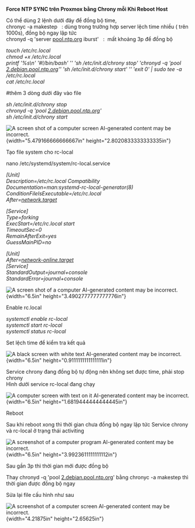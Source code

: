 **Force NTP SYNC trên Proxmox bằng Chrony mỗi Khi Reboot Host**

Có thể dùng 2 lệnh dưới đây để đồng bộ time,\
chronyc -a makestep   : dùng trong trường hợp server lệch time nhiều (
trên 1000s), đồng bộ ngay lập tức\
chronyd -q \'server [pool.ntp.org](http://pool.ntp.org) iburst\'   : 
mất khoảng 3p để đồng bộ

*touch /etc/rc.local\
chmod +x /etc/rc.local\
printf \'%s\\n\' \'#!/bin/bash\' \'\' \'sh /etc/init.d/chrony stop\'
\'chronyd -q \'pool
[2.debian.pool.ntp.org](http://2.debian.pool.ntp.org)\'\' \'sh
/etc/init.d/chrony start\' \'\' \'exit 0\' \| sudo tee -a /etc/rc.local\
cat /etc/rc.local*

#thêm 3 dòng dưới đây vào file

*sh /etc/init.d/chrony stop\
chronyd -q \'pool
[2.debian.pool.ntp.org](http://2.debian.pool.ntp.org)\'\
sh /etc/init.d/chrony start*

![A screen shot of a computer screen AI-generated content may be
incorrect.](media/image1.png){width="5.479166666666667in"
height="2.8020833333333335in"}

Tạo file system cho rc-local

nano /etc/systemd/system/rc-local.service

*\[Unit\]\
Description=/etc/rc.local Compatibility\
Documentation=man:systemd-rc-local-generator(8)\
ConditionFileIsExecutable=/etc/rc.local\
After=[network.target](http://network.target)*

*\[Service\]\
Type=forking\
ExecStart=/etc/rc.local start\
TimeoutSec=0\
RemainAfterExit=yes\
GuessMainPID=no*

*\[Unit\]\
After=[network-online.target](http://network-online.target)\
\[Service\]\
StandardOutput=journal+console\
StandardError=journal+console*

![A screen shot of a computer AI-generated content may be
incorrect.](media/image2.png){width="6.5in"
height="3.4902777777777776in"}

Enable rc.local

*systemctl enable rc-local\
systemctl start rc-local\
systemctl status rc-local*

Set lệch time để kiểm tra kết quả

![A black screen with white text AI-generated content may be
incorrect.](media/image3.png){width="6.5in"
height="0.9111111111111111in"}

Service chrony đang đồng bộ tự động nên không set được time, phải stop
chrony\
Hình dưới service rc-local đang chạy

![A computer screen with text on it AI-generated content may be
incorrect.](media/image4.png){width="6.5in"
height="1.6819444444444445in"}

Reboot

Sau khi reboot xong thì thời gian chưa đồng bộ ngay lập tức Service
chrony và rc-local ở trạng thái activiting

![A screenshot of a computer program AI-generated content may be
incorrect.](media/image5.png){width="6.5in"
height="3.9923611111111112in"}

Sau gần 3p thì thời gian mới được đồng bộ

Thay chronyd -q \'pool
[2.debian.pool.ntp.org](http://2.debian.pool.ntp.org)\' bằng chronyc -a
makestep thì thời gian được đồng bộ ngay

Sửa lại file cấu hình như sau

![A screenshot of a computer screen AI-generated content may be
incorrect.](media/image6.png){width="4.21875in" height="2.65625in"}
